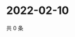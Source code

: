 # 2022-02-10

共 0 条

<!-- BEGIN WEIBO -->
<!-- 最后更新时间 Thu Feb 10 2022 15:08:34 GMT+0800 (China Standard Time) -->

<!-- END WEIBO -->
